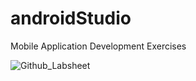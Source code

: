 # androidStudio
Mobile Application Development Exercises 

![Github_Labsheet](https://github.com/Saliya99/androidStudio/assets/73892701/6fb51f67-fb59-4a5b-830f-fb00cf3819cf)
